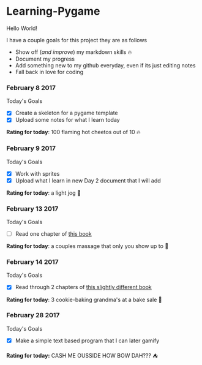 # Learning-Pygame
Hello World!

I have a couple goals for this project they are as follows
* Show off (*and improve*) my markdown skills :fire:
* Document my progress
* Add something new to my github everyday, even if its just editing notes
* Fall back in love for coding

### February 8 2017

Today's Goals
- [x] Create a skeleton for a pygame template
- [x] Upload some notes for what I learn today

**Rating for today**: 100 flaming hot cheetos out of 10 :fire:

### February 9 2017

Today's Goals
- [x] Work with sprites
- [x] Upload what I learn in new Day 2 document that I will add

**Rating for today**: a light jog :running:

### February 13 2017

Today's Goals
- [ ] Read one chapter of [this book](http://inventwithpython.com/makinggames.pdf)

**Rating for today**: a couples massage that only you show up to :massage:

### February 14 2017

Today's Goals
- [x] Read through 2 chapters of [this slightly different book](https://inventwithpython.com/inventwithpython_3rd.pdf)

**Rating for today**: 3 cookie-baking grandma's at a bake sale :older_woman:

### February 28 2017

Today's Goals
- [x] Make a simple text based program that I can later gamify

**Rating for today:** CASH ME OUSSIDE HOW BOW DAH??? :tent:
